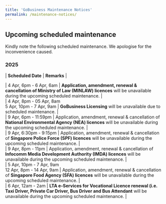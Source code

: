 ```yaml
---
title: 'GoBusiness Maintenance Notices'
permalink: /maintenance-notices/
---
```


## Upcoming scheduled maintenance

Kindly note the following scheduled maintenance. We apologise for the inconvenience caused. 


### 2025 

| **Scheduled Date** | **Remarks** |  


| 4 Apr, 6pm - 6 Apr, 6am | **Application, amendment, renewal & cancellation of Ministry of Law (MINLAW) licences** will be unavailable during the upcoming scheduled maintenance. |   
| 4 Apr, 8pm - 05 Apr, 8am<br>5 Apr, 10pm - 7 Apr, 9am | **GoBusiness Licensing** will be unavailable due to scheduled maintenance. |       
| 9 Apr, 6pm - 11:59pm | Application, amendment, renewal & cancellation of **National Environmental Agency (NEA) licences** will be unavailable during the upcoming scheduled maintenance. |         
| 9 Apr, 6:30pm - 9:15pm | Application, amendment, renewal & cancellation of **Singapore Police Force (SPF) licences** will be unavailable during the upcoming scheduled maintenance. |       
| 9 Apr, 8pm - 11pm | Application, amendment, renewal & cancellation of **Infocomm Media Development Authority (IMDA) licences** will be unavailable during the upcoming scheduled maintenance. |        
| 5 Apr, 10pm - 7 Apr, 9am<br>12 Apr, 8pm - 14 Apr, 9am | Application, amendment, renewal & cancellation of **Singapore Food Agency (SFA) licences** will be unavailable during the upcoming scheduled maintenance. |         
| 6 Apr, 12am - 2am | **LTA e-Services for Vocational Licence renewal (i.e. Taxi Driver, Private Car Driver, Bus Driver and Bus Attendant** will be unavailable during the upcoming scheduled maintenance. |      



<script src="/jquery/jquery.min.js"></script> <script src="/jquery/resize-tables.js"></script>
